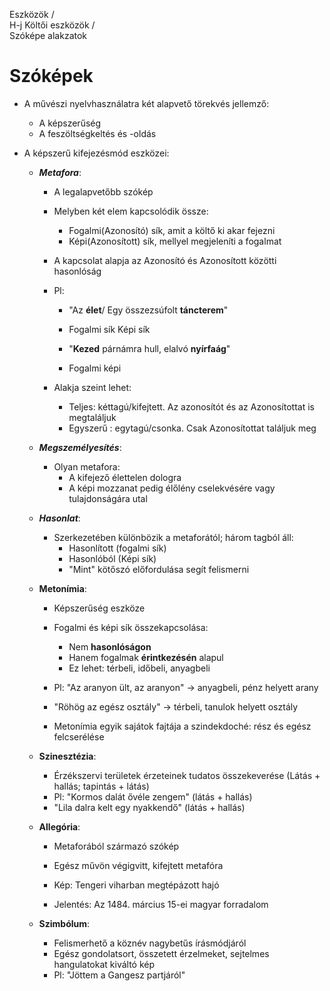   Eszközök
  /    \
H-j   Költői eszközök
        /       \
    Szóképe   alakzatok

# Szóképek

- A művészi nyelvhasználatra két alapvető törekvés jellemző:
    - A képszerűség
    - A feszöltségkeltés és -oldás

- A képszerű kifejezésmód eszközei:
    - ***Metafora***:  
        - A legalapvetőbb szókép 
        - Melyben két elem kapcsolódik össze:
            - Fogalmi(Azonosító) sík, amit a költő ki akar fejezni
            - Képi(Azonosított) sík, mellyel megjeleníti a fogalmat
        - A kapcsolat alapja az Azonosító és Azonosított közötti hasonlóság
        - Pl: 
            - "Az **élet**/ Egy összezsúfolt **táncterem**"
            -   Fogalmi sík               Képi sík

            - "**Kezed** párnámra hull, elalvó **nyírfaág**"
            - Fogalmi                       képi

        - Alakja szeint lehet:
            - Teljes: kéttagú/kifejtett. Az azonosítót és az Azonosítottat is megtaláljuk
            - Egyszerű : egytagú/csonka. Csak Azonosítottat találjuk meg

    - ***Megszemélyesítés***: 
        - Olyan metafora:
            - A kifejező élettelen dologra 
            - A képi mozzanat pedig élőlény cselekvésére vagy tulajdonságára utal

    - ***Hasonlat***: 
        - Szerkezetében különbözik a metaforától; három tagból áll:
            - Hasonlított (fogalmi sík)
            - Hasonlóból (Képi sík)
            - "Mint" kötőszó előfordulása segít felismerni

    - **Metonímia**:
        - Képszerűség eszköze
        - Fogalmi és képi sík összekapcsolása:
            - Nem **hasonlóságon**
            - Hanem fogalmak **érintkezésén** alapul
            - Ez lehet: térbeli, időbeli, anyagbeli
    
        - Pl: "Az aranyon ült, az aranyon" -> anyagbeli, pénz helyett arany
        - "Röhög az egész osztály" -> térbeli, tanulok helyett osztály

        - Metonímia egyik sajátok fajtája a szindekdoché: rész és egész felcserélése

    - **Szinesztézia**:
        - Érzékszervi területek érzeteinek tudatos összekeverése (Látás + hallás; tapintás + látás)
        - Pl: "Kormos dalát ővéle zengem" (látás + hallás)
        - "Lila dalra kelt egy nyakkendő" (látás + hallás)

    - **Allegória**:
        - Metaforából származó szókép
        - Egész művön végigvitt, kifejtett metafóra

        - Kép: Tengeri viharban megtépázott hajó
        - Jelentés: Az 1484. március 15-ei magyar forradalom

    - **Szimbólum**:
        - Felismerhető a köznév nagybetűs írásmódjáról
        - Egész gondolatsort, összetett érzelmeket, sejtelmes hangulatokat kiváltó kép
        - Pl: "Jöttem a Gangesz partjáról"
